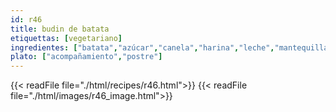 ```yaml
---
id: r46
title: budin de batata
etiquettas: [vegetariano]
ingredientes: ["batata","azúcar","canela","harina","leche","mantequilla","huevo","sal"]
plato: ["acompañamiento","postre"]
---
```


{{< readFile file="./html/recipes/r46.html">}}
{{< readFile file="./html/images/r46_image.html">}}